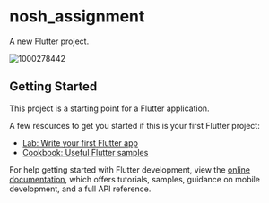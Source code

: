 # nosh_assignment

A new Flutter project.

![1000278442](https://github.com/user-attachments/assets/c54bc48d-4cfb-4015-b7e7-dc183467a22d)


## Getting Started

This project is a starting point for a Flutter application.

A few resources to get you started if this is your first Flutter project:

- [Lab: Write your first Flutter app](https://docs.flutter.dev/get-started/codelab)
- [Cookbook: Useful Flutter samples](https://docs.flutter.dev/cookbook)

For help getting started with Flutter development, view the
[online documentation](https://docs.flutter.dev/), which offers tutorials,
samples, guidance on mobile development, and a full API reference.
